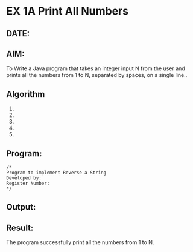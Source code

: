 
# EX 1A Print All Numbers 
## DATE:
## AIM:
To Write a Java program that takes an integer input N from the user and prints all the numbers from 1 to N, separated by spaces, on a single line..

## Algorithm
1. 
2. 
3. 
4.  
5.   

## Program:
```
/*
Program to implement Reverse a String
Developed by: 
Register Number:  
*/
```

## Output:



## Result:
The program successfully print all the numbers from 1 to N. 
